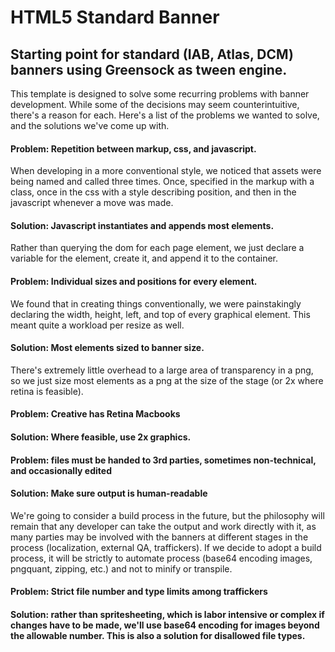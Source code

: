 # HTML5 Standard Banner

## Starting point for standard (IAB, Atlas, DCM) banners using Greensock as tween engine.

This template is designed to solve some recurring problems with banner development. While some of the decisions may seem counterintuitive, there's a reason for each. Here's a list of the problems we wanted to solve, and the solutions we've come up with.

#### Problem: Repetition between markup, css, and javascript. 

When developing in a more conventional style, we noticed that assets were being named and called three times. Once, specified in the markup with a class, once in the css with a style describing position, and then in the javascript whenever a move was made.

#### Solution: Javascript instantiates and appends most elements.

Rather than querying the dom for each page element, we just declare a variable for the element, create it, and append it to the container.

#### Problem: Individual sizes and positions for every element.

We found that in creating things conventionally, we were painstakingly declaring the width, height, left, and top of every graphical element. This meant quite a workload per resize as well.

#### Solution: Most elements sized to banner size.

There's extremely little overhead to a large area of transparency in a png, so we just size most elements as a png at the size of the stage (or 2x where retina is feasible).

#### Problem: Creative has Retina Macbooks

#### Solution: Where feasible, use 2x graphics.

#### Problem: files must be handed to 3rd parties, sometimes non-technical, and occasionally edited

#### Solution: Make sure output is human-readable

We're going to consider a build process in the future, but the philosophy will remain that any developer can take the output and work directly with it, as many parties may be involved with the banners at different stages in the process (localization, external QA, traffickers). If we decide to adopt a build process, it will be strictly to automate process (base64 encoding images, pngquant, zipping, etc.) and not to minify or transpile.

#### Problem: Strict file number and type limits among traffickers

#### Solution: rather than spritesheeting, which is labor intensive or complex if changes have to be made, we'll use base64 encoding for images beyond the allowable number. This is also a solution for disallowed file types.
